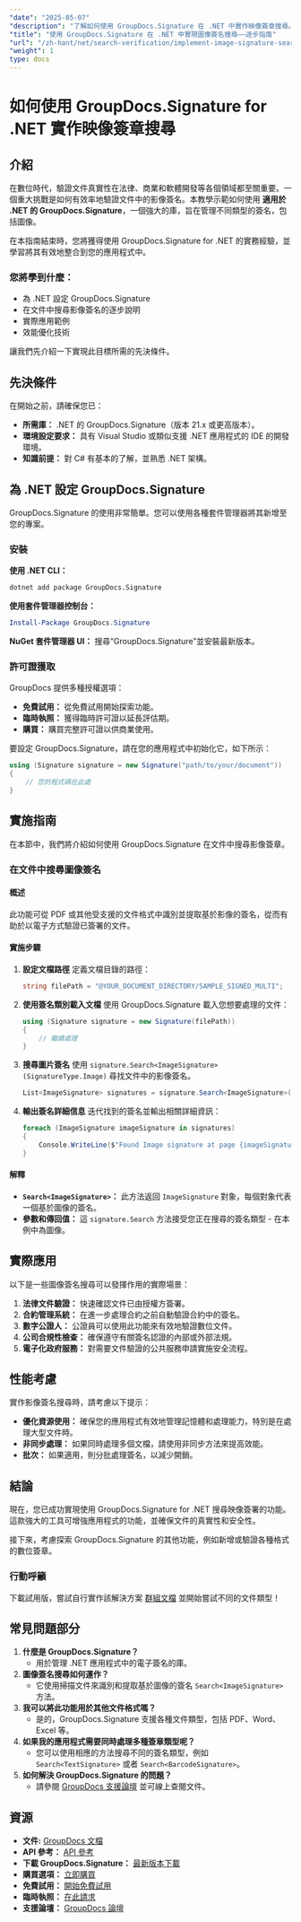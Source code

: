 ```yaml
---
"date": "2025-05-07"
"description": "了解如何使用 GroupDocs.Signature 在 .NET 中實作映像簽章搜尋。本指南涵蓋設定、實作和實際應用。"
"title": "使用 GroupDocs.Signature 在 .NET 中實現圖像簽名搜尋——逐步指南"
"url": "/zh-hant/net/search-verification/implement-image-signature-search-groupdocs-signature-dotnet/"
"weight": 1
type: docs
---
```

# 如何使用 GroupDocs.Signature for .NET 實作映像簽章搜尋

## 介紹

在數位時代，驗證文件真實性在法律、商業和軟體開發等各個領域都至關重要。一個重大挑戰是如何有效率地驗證文件中的影像簽名。本教學示範如何使用 **適用於 .NET 的 GroupDocs.Signature**，一個強大的庫，旨在管理不同類型的簽名，包括圖像。

在本指南結束時，您將獲得使用 GroupDocs.Signature for .NET 的實務經驗，並學習將其有效地整合到您的應用程式中。

### 您將學到什麼：
- 為 .NET 設定 GroupDocs.Signature
- 在文件中搜尋影像簽名的逐步說明
- 實際應用範例
- 效能優化技術

讓我們先介紹一下實現此目標所需的先決條件。

## 先決條件

在開始之前，請確保您已：
- **所需庫：** .NET 的 GroupDocs.Signature（版本 21.x 或更高版本）。
- **環境設定要求：** 具有 Visual Studio 或類似支援 .NET 應用程式的 IDE 的開發環境。
- **知識前提：** 對 C# 有基本的了解，並熟悉 .NET 架構。

## 為 .NET 設定 GroupDocs.Signature

GroupDocs.Signature 的使用非常簡單。您可以使用各種套件管理器將其新增至您的專案。

### 安裝

**使用 .NET CLI：**
```bash
dotnet add package GroupDocs.Signature
```

**使用套件管理器控制台：**
```powershell
Install-Package GroupDocs.Signature
```

**NuGet 套件管理器 UI：** 搜尋“GroupDocs.Signature”並安裝最新版本。

### 許可證獲取

GroupDocs 提供多種授權選項：
- **免費試用：** 從免費試用開始探索功能。
- **臨時執照：** 獲得臨時許可證以延長評估期。
- **購買：** 購買完整許可證以供商業使用。

要設定 GroupDocs.Signature，請在您的應用程式中初始化它，如下所示：

```csharp
using (Signature signature = new Signature("path/to/your/document"))
{
    // 您的程式碼在此處
}
```

## 實施指南

在本節中，我們將介紹如何使用 GroupDocs.Signature 在文件中搜尋影像簽章。

### 在文件中搜尋圖像簽名

#### 概述
此功能可從 PDF 或其他受支援的文件格式中識別並提取基於影像的簽名，從而有助於以電子方式驗證已簽署的文件。

#### 實施步驟

1. **設定文檔路徑**
   定義文檔目錄的路徑：
   
   ```csharp
   string filePath = "@YOUR_DOCUMENT_DIRECTORY/SAMPLE_SIGNED_MULTI";
   ```

2. **使用簽名類別載入文檔**
   使用 GroupDocs.Signature 載入您想要處理的文件：
   
   ```csharp
   using (Signature signature = new Signature(filePath))
   {
       // 繼續處理
   }
   ```

3. **搜尋圖片簽名**
   使用 `signature.Search<ImageSignature>(SignatureType.Image)` 尋找文件中的影像簽名。
   
   ```csharp
   List<ImageSignature> signatures = signature.Search<ImageSignature>(SignatureType.Image);
   ```

4. **輸出簽名詳細信息**
   迭代找到的簽名並輸出相關詳細資訊：
   
   ```csharp
   foreach (ImageSignature imageSignature in signatures)
   {
       Console.WriteLine($"Found Image signature at page {imageSignature.PageNumber} and size {imageSignature.Size}." );
   }
   ```

#### 解釋
- **`Search<ImageSignature>`：** 此方法返回 `ImageSignature` 對象，每個對象代表一個基於圖像的簽名。
- **參數和傳回值：** 這 `signature.Search` 方法接受您正在搜尋的簽名類型 - 在本例中為圖像。

## 實際應用

以下是一些圖像簽名搜尋可以發揮作用的實際場景：

1. **法律文件驗證：** 快速確認文件已由授權方簽署。
2. **合約管理系統：** 在進一步處理合約之前自動驗證合約中的簽名。
3. **數字公證人：** 公證員可以使用此功能來有效地驗證數位文件。
4. **公司合規性檢查：** 確保遵守有關簽名認證的內部或外部法規。
5. **電子化政府服務：** 對需要文件驗證的公共服務申請實施安全流程。

## 性能考慮

實作影像簽名搜尋時，請考慮以下提示：
- **優化資源使用：** 確保您的應用程式有效地管理記憶體和處理能力，特別是在處理大型文件時。
- **非同步處理：** 如果同時處理多個文檔，請使用非同步方法來提高效能。
- **批次：** 如果適用，則分批處理簽名，以減少開銷。

## 結論

現在，您已成功實現使用 GroupDocs.Signature for .NET 搜尋映像簽署的功能。這款強大的工具可增強應用程式的功能，並確保文件的真實性和安全性。

接下來，考慮探索 GroupDocs.Signature 的其他功能，例如新增或驗證各種格式的數位簽章。

### 行動呼籲

下載試用版，嘗試自行實作該解決方案 [群組文檔](https://releases.groupdocs.com/signature/net/) 並開始嘗試不同的文件類型！

## 常見問題部分

1. **什麼是 GroupDocs.Signature？**
   - 用於管理 .NET 應用程式中的電子簽名的庫。
2. **圖像簽名搜尋如何運作？**
   - 它使用掃描文件來識別和提取基於圖像的簽名 `Search<ImageSignature>` 方法。
3. **我可以將此功能用於其他文件格式嗎？**
   - 是的，GroupDocs.Signature 支援各種文件類型，包括 PDF、Word、Excel 等。
4. **如果我的應用程式需要同時處理多種簽章類型呢？**
   - 您可以使用相應的方法搜尋不同的簽名類型，例如 `Search<TextSignature>` 或者 `Search<BarcodeSignature>`。
5. **如何解決 GroupDocs.Signature 的問題？**
   - 請參閱 [GroupDocs 支援論壇](https://forum.groupdocs.com/c/signature/) 並可線上查閱文件。

## 資源
- **文件:** [GroupDocs 文檔](https://docs.groupdocs.com/signature/net/)
- **API 參考：** [API 參考](https://reference.groupdocs.com/signature/net/)
- **下載 GroupDocs.Signature：** [最新版本下載](https://releases.groupdocs.com/signature/net/)
- **購買選項：** [立即購買](https://purchase.groupdocs.com/buy)
- **免費試用：** [開始免費試用](https://releases.groupdocs.com/signature/net/)
- **臨時執照：** [在此請求](https://purchase.groupdocs.com/temporary-license/)
- **支援論壇：** [GroupDocs 論壇](https://forum.groupdocs.com/c/signature/)
